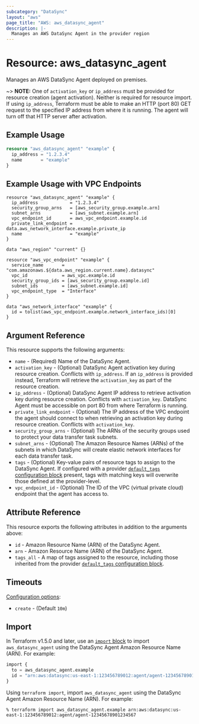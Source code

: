 ```yaml
---
subcategory: "DataSync"
layout: "aws"
page_title: "AWS: aws_datasync_agent"
description: |-
  Manages an AWS DataSync Agent in the provider region
---
```


# Resource: aws_datasync_agent

Manages an AWS DataSync Agent deployed on premises.

~> **NOTE:** One of `activation_key` or `ip_address` must be provided for resource creation (agent activation). Neither is required for resource import. If using `ip_address`, Terraform must be able to make an HTTP (port 80) GET request to the specified IP address from where it is running. The agent will turn off that HTTP server after activation.

## Example Usage

```terraform
resource "aws_datasync_agent" "example" {
  ip_address = "1.2.3.4"
  name       = "example"
}
```

## Example Usage with VPC Endpoints

```hcl
resource "aws_datasync_agent" "example" {
  ip_address            = "1.2.3.4"
  security_group_arns   = [aws_security_group.example.arn]
  subnet_arns           = [aws_subnet.example.arn]
  vpc_endpoint_id       = aws_vpc_endpoint.example.id
  private_link_endpoint = data.aws_network_interface.example.private_ip
  name                  = "example"
}

data "aws_region" "current" {}

resource "aws_vpc_endpoint" "example" {
  service_name       = "com.amazonaws.${data.aws_region.current.name}.datasync"
  vpc_id             = aws_vpc.example.id
  security_group_ids = [aws_security_group.example.id]
  subnet_ids         = [aws_subnet.example.id]
  vpc_endpoint_type  = "Interface"
}

data "aws_network_interface" "example" {
  id = tolist(aws_vpc_endpoint.example.network_interface_ids)[0]
}
```

## Argument Reference

This resource supports the following arguments:

* `name` - (Required) Name of the DataSync Agent.
* `activation_key` - (Optional) DataSync Agent activation key during resource creation. Conflicts with `ip_address`. If an `ip_address` is provided instead, Terraform will retrieve the `activation_key` as part of the resource creation.
* `ip_address` - (Optional) DataSync Agent IP address to retrieve activation key during resource creation. Conflicts with `activation_key`. DataSync Agent must be accessible on port 80 from where Terraform is running.
* `private_link_endpoint` - (Optional) The IP address of the VPC endpoint the agent should connect to when retrieving an activation key during resource creation. Conflicts with `activation_key`.
* `security_group_arns` - (Optional) The ARNs of the security groups used to protect your data transfer task subnets.
* `subnet_arns` - (Optional) The Amazon Resource Names (ARNs) of the subnets in which DataSync will create elastic network interfaces for each data transfer task.
* `tags` - (Optional) Key-value pairs of resource tags to assign to the DataSync Agent. If configured with a provider [`default_tags` configuration block](https://registry.terraform.io/providers/hashicorp/aws/latest/docs#default_tags-configuration-block) present, tags with matching keys will overwrite those defined at the provider-level.
* `vpc_endpoint_id` - (Optional) The ID of the VPC (virtual private cloud) endpoint that the agent has access to.

## Attribute Reference

This resource exports the following attributes in addition to the arguments above:

* `id` - Amazon Resource Name (ARN) of the DataSync Agent.
* `arn` - Amazon Resource Name (ARN) of the DataSync Agent.
* `tags_all` - A map of tags assigned to the resource, including those inherited from the provider [`default_tags` configuration block](https://registry.terraform.io/providers/hashicorp/aws/latest/docs#default_tags-configuration-block).

## Timeouts

[Configuration options](https://developer.hashicorp.com/terraform/language/resources/syntax#operation-timeouts):

* `create` - (Default `10m`)

## Import

In Terraform v1.5.0 and later, use an [`import` block](https://developer.hashicorp.com/terraform/language/import) to import `aws_datasync_agent` using the DataSync Agent Amazon Resource Name (ARN). For example:

```terraform
import {
  to = aws_datasync_agent.example
  id = "arn:aws:datasync:us-east-1:123456789012:agent/agent-12345678901234567"
}
```

Using `terraform import`, import `aws_datasync_agent` using the DataSync Agent Amazon Resource Name (ARN). For example:

```console
% terraform import aws_datasync_agent.example arn:aws:datasync:us-east-1:123456789012:agent/agent-12345678901234567
```
